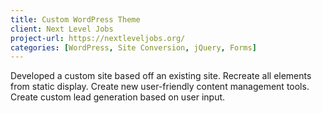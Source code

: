 ```yaml
---
title: Custom WordPress Theme
client: Next Level Jobs
project-url: https://nextleveljobs.org/
categories: [WordPress, Site Conversion, jQuery, Forms]
---
```


Developed a custom site based off an existing site. Recreate all elements from static display. Create new user-friendly content management tools. Create custom lead generation based on user input.
